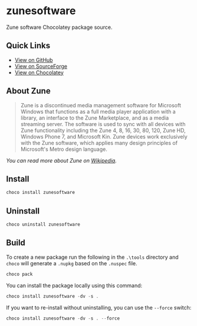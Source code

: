 # zunesoftware

Zune software Chocolatey package source.

## Quick Links

- [View on GitHub](https://github.com/treymorris/zunesoftware)
- [View on SourceForge](https://sourceforge.net/projects/zunesoftware)
- [View on Chocolatey](https://chocolatey.org/packages/zunesoftware/4.8.2345.0)

## About Zune

> Zune is a discontinued media management software for Microsoft Windows that functions as a full media player application with a library, an interface to the Zune Marketplace, and as a media streaming server. The software is used to sync with all devices with Zune functionality including the Zune 4, 8, 16, 30, 80, 120, Zune HD, Windows Phone 7, and Microsoft Kin. Zune devices work exclusively with the Zune software, which applies many design principles of Microsoft's Metro design language.

_You can read more about Zune on [Wikipedia](https://en.wikipedia.org/wiki/Zune_software)._

## Install

```powershell
choco install zunesoftware
```

## Uninstall

```powershell
choco uninstall zunesoftware
```

## Build

To create a new package run the following in the `.\tools` directory and `choco` will generate a `.nupkg` based on the `.nuspec` file.

```powershell
choco pack
```

You can install the package locally using this command:

```powershell
choco install zunesoftware -dv -s .
```

If you want to re-install without uninstalling, you can use the `--force` switch:

```powershell
choco install zunesoftware -dv -s . --force
```
